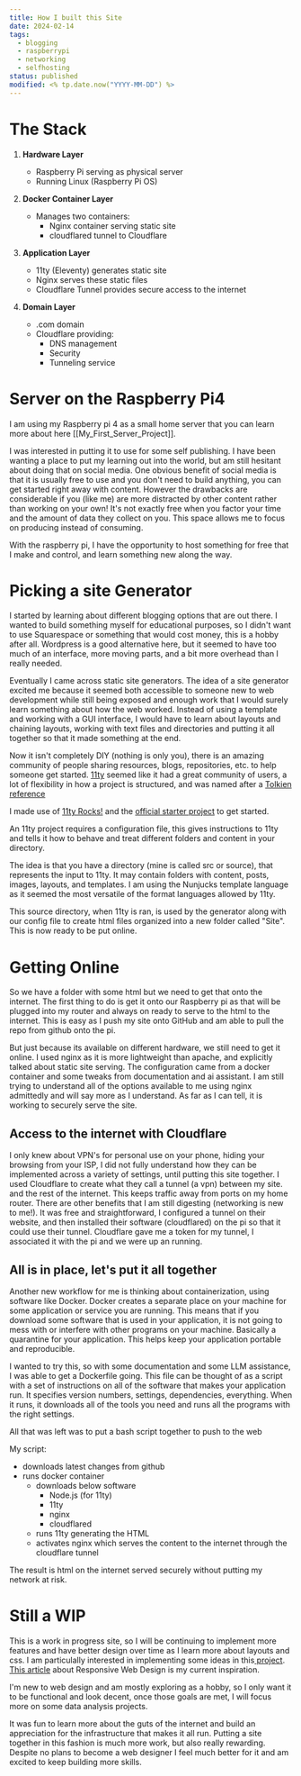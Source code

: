 ```yaml
---
title: How I built this Site
date: 2024-02-14
tags:
  - blogging
  - raspberrypi
  - networking
  - selfhosting
status: published
modified: <% tp.date.now("YYYY-MM-DD") %>
---
```


# The Stack
1. **Hardware Layer**
   - Raspberry Pi serving as physical server
   - Running Linux (Raspberry Pi OS)

2. **Docker Container Layer**
   - Manages two containers:
     - Nginx container serving static site
     - cloudflared tunnel to Cloudflare
    
3. **Application Layer**
   - 11ty (Eleventy) generates static site
   - Nginx serves these static files
   - Cloudflare Tunnel provides secure access to the internet

4. **Domain Layer**
   - .com domain
   - Cloudflare providing:
     - DNS management
     - Security
     - Tunneling service

# Server on the Raspberry Pi4

I am using my Raspberry pi 4 as a small home server that you can learn more about here [[My_First_Server_Project]].

I was interested in putting it to use for some self publishing. I have been wanting a place to put my learning out into the world, but am still hesitant about doing that on social media. One obvious benefit of social media is that it is usually free to use and you don't need to build anything, you can get started right away with content. However the drawbacks are considerable if you (like me) are more distracted by other content rather than working on your own! It's not exactly free when you factor your time and the amount of data they collect on you. This space allows me to focus on producing instead of consuming. 

With the raspberry pi, I have the opportunity to host something for free that I make and control, and learn something new along the way. 


# Picking a site Generator

I started by learning about different blogging options that are out there. I wanted to build something myself for educational purposes, so I didn't want to use Squarespace or something that would cost money, this is a hobby after all. Wordpress is a good alternative here, but it seemed to have too much of an interface, more moving parts, and a bit more overhead than I really needed. 

Eventually I came across static site generators. The idea of a site generator excited me because it seemed both accessible to someone new to web development while still being exposed and enough work that I would surely learn something about how the web worked. Instead of using a template and working with a GUI interface, I would have to learn about layouts and chaining layouts, working with text files and directories and putting it all together so that it made something at the end. 

Now it isn't completely DIY (nothing is only you), there is an amazing community of people sharing resources, blogs, repositories, etc. to help someone get started. [11ty](https://www.11ty.dev/) seemed like it had a great community of users, a lot of flexibility in how a project is structured, and was named after a [Tolkien reference](https://11tybundle.dev/blog/11ty-bundle-40/) 

I made use of [11ty Rocks!](https://11ty.rocks/) and the [official starter project](https://github.com/11ty/eleventy-base-blog) to get started. 

An 11ty project requires a configuration file, this gives instructions to 11ty and tells it how to behave and treat different folders and content in your directory. 

The idea is that you have a directory (mine is called src or source), that represents the input to 11ty. It may contain folders with content, posts, images, layouts, and templates. I am using the Nunjucks template language as it seemed the most versatile of the format languages allowed by 11ty. 

This source directory, when 11ty is ran, is used by the generator along with our config file to create html files organized into a new folder called "Site". This is now ready to be put online. 

# Getting Online

So we have a folder with some html but we need to get that onto the internet. The first thing to do is get it onto our Raspberry pi as that will be plugged into my router and always on ready to serve to the html to the internet. This is easy as I push my site onto GitHub and am able to pull the repo from github onto the pi. 

But just because its available on different hardware, we still need to get it online. I used nginx as it is more lightweight than apache, and explicitly talked about static site serving. The configuration came from a docker container and some tweaks from documentation and ai assistant. I am still trying to understand all of the options available to me using nginx admittedly and will say more as I understand. As far as I can tell, it is working to securely serve the site. 

## Access to the internet with Cloudflare

I only knew about VPN's for personal use on your phone, hiding your browsing from your ISP, I did not fully understand how they can be implemented across a variety of settings, until putting this site together. I used Cloudflare to create what they call a tunnel (a vpn) between my site.  and the rest of the internet. This keeps traffic away from ports on my home router. There are other benefits that I am still digesting (networking is new to me!). It was free and straightforward, I configured a tunnel on their website, and then installed their software (cloudflared) on the pi so that it could use their tunnel. Cloudflare gave me a token for my tunnel, I associated it with the pi and we were up an running. 

## All is in place, let's put it all together

Another new workflow for me is thinking about containerization, using software like Docker. Docker creates a separate place on your machine for some application or service you are running. This means that if you download some software that is used in your application, it is not going to mess with or interfere with other programs on your machine. Basically a quarantine for your application. This helps keep your application portable and reproducible.

I wanted to try this, so with some documentation and some LLM assistance, I was able to get a Dockerfile going. This file can be thought of as a script with a set of instructions on all of the software that makes your application run. It specifies version numbers, settings, dependencies, everything. When it runs, it downloads all of the tools you need and runs all the programs with the right settings.

All that was left was to put a bash script together to push to the web

My script:
- downloads latest changes from github
- runs docker container
	- downloads below software
		- Node.js (for 11ty)
		- 11ty
		- nginx
		- cloudflared
	- runs 11ty generating the HTML
	- activates nginx which serves the content to the internet through the cloudflare tunnel

The result is html on the internet served securely without putting my network at risk. 

# Still a WIP

This is a work in progress site, so I will be continuing to implement more features and have better design over time as I learn more about layouts and css. I am particulally interested in implementing some ideas in this[ project](https://github.com/madrilene/eleventy-excellent).  [This article](https://alistapart.com/article/responsive-web-design/) about Responsive Web Design is my current inspiration. 

I'm new to web design and am mostly exploring as a hobby, so I only want it to be functional and look decent, once those goals are met, I will focus more on some data analysis projects. 

It was fun to learn more about the guts of the internet and build an appreciation for the infrastructure that makes it all run. Putting a site together in this fashion is much more work, but also really rewarding. Despite no plans to become a web designer I feel much better for it and am excited to keep building more skills. 

